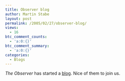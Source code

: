 ```yaml
---
title: Observer blog
author: Martin Stabe
layout: post
permalink: /2005/02/27/observer-blog/
views:
  - 16
btc_comment_counts:
  - 'a:0:{}'
btc_comment_summary:
  - 'a:0:{}'
categories:
  - Blogs
---
```

*The Observer* has started a [blog][1]. Nice of them to join us.

 [1]: http://blogs.guardian.co.uk/observer/ "Observer Blog"
